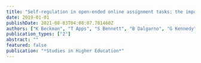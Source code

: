 ```yaml
---
title: "Self-regulation in open-ended online assignment tasks: the importance of initial task interpretation and goal setting"
date: 2019-01-01
publishDate: 2021-08-03T04:08:07.701460Z
authors: ["K Beckman", "T Apps", "S Bennett", "B Dalgarno", "G Kennedy", "L Lockyer"]
publication_types: ["2"]
abstract: ""
featured: false
publication: "*Studies in Higher Education*"
---
```


